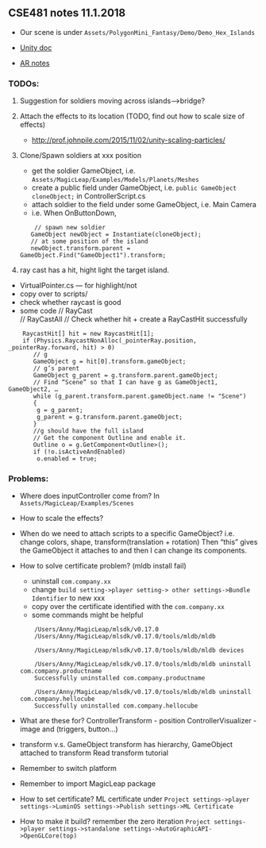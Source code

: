 ## CSE481 notes 11.1.2018

- Our scene is under `Assets/PolygonMini_Fantasy/Demo/Demo_Hex_Islands`

- [Unity doc](https://docs.unity3d.com/ScriptReference/Transform.html)

- [AR notes](https://docs.google.com/document/d/1Oft5vte5vKhHIeudbCHiUG16owbOgPnpp73Cy2_kIxo/edit)

### TODOs:
1. Suggestion for soldiers moving across islands—>bridge?
2. Attach the effects to its location (TODO, find out how to scale size of effects)
	- http://prof.johnpile.com/2015/11/02/unity-scaling-particles/
3. Clone/Spawn soldiers at xxx position
	 - get the soldier GameObject, i.e. `Assets/MagicLeap/Examples/Models/Planets/Meshes`
	- create a public field under GameObject, i.e. `public GameObject cloneObject;` in ControllerScript.cs
	- attach soldier to the field under some GameObject, i.e. Main Camera
	-  i.e. When OnButtonDown, 
	```
	    // spawn new soldier
	   GameObject newObject = Instantiate(cloneObject);             
	   // at some position of the island             
	   newObject.transform.parent = GameObject.Find("GameObject1").transform;
	```

4. ray cast has a hit, hight light the target island.
- VirtualPointer.cs  — for highlight/not
- copy over to scripts/
- check whether raycast is good
- some code
                // RayCast                 
		// RayCastAll
		// Check whether hit + create a RayCastHit successfully
```
	RaycastHit[] hit = new RaycastHit[1];                 
	if (Physics.RaycastNonAlloc(_pointerRay.position, _pointerRay.forward, hit) > 0) 		   
	   // g                     
	   GameObject g = hit[0].transform.gameObject;
	   // g’s parent                     
	   GameObject g_parent = g.transform.parent.gameObject; 
	   // Find “Scene” so that I can have g as GameObject1, GameObject2, …                     
	   while (g_parent.transform.parent.gameObject.name != "Scene")                     
	   {                         
		g = g_parent;                         
		g_parent = g.transform.parent.gameObject;                     
	   }                      
	   //g should have the full island 		   
	   // Get the component Outline and enable it.                     
	   Outline o = g.GetComponent<Outline>();
	   if (!o.isActiveAndEnabled)                         
		o.enabled = true;
```
	

### Problems:
* Where does inputController come from?
	In `Assets/MagicLeap/Examples/Scenes`
	
* How to scale the effects?

* When do we need to attach scripts to a specific GameObject?
i.e. change colors, shape, transform(translation + rotation)
Then “this” gives the GameObject it attaches to and then I can change its components.

* How to solve certificate problem? (mldb install fail)
	- uninstall `com.company.xx`
	- change `build setting->player setting-> other settings->Bundle Identifier` to new xxx
	- copy over the certificate identified with the `com.company.xx`
	- some commands might be helpful
	```
		/Users/Anny/MagicLeap/mlsdk/v0.17.0
		/Users/Anny/MagicLeap/mlsdk/v0.17.0/tools/mldb/mldb

		/Users/Anny/MagicLeap/mlsdk/v0.17.0/tools/mldb/mldb devices

		/Users/Anny/MagicLeap/mlsdk/v0.17.0/tools/mldb/mldb uninstall com.company.productname
		Successfully uninstalled com.company.productname

		/Users/Anny/MagicLeap/mlsdk/v0.17.0/tools/mldb/mldb uninstall com.company.hellocube
		Successfully uninstalled com.company.hellocube
	```

* What are these for?
	ControllerTransform - position
	ControllerVisualizer - image and (triggers, button…)

* transform v.s. GameObject
	transform has hierarchy, GameObject attached to transform
	Read transform tutorial
	
* Remember to switch platform

* Remember to import MagicLeap package

* How to set certificate?
	ML certificate under `Project settings->player settings->LuminOS settings->Publish settings->ML Certificate`
	
* How to make it build?
	remember the zero iteration
	`Project settings->player settings->standalone settings->AutoGraphicAPI->OpenGLCore(top)`
